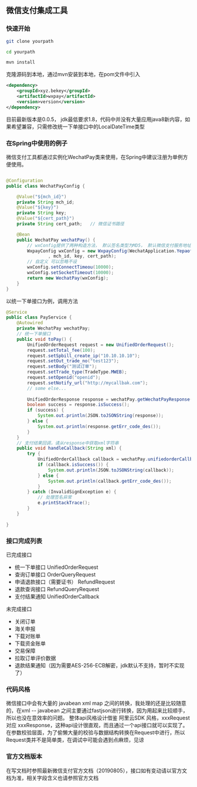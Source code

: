 ## 微信支付集成工具
### 快速开始

```bash
git clone yourpath

cd yourpath

mvn install

```

克隆源码到本地，通过mvn安装到本地，在pom文件中引入
```xml
<dependency>
    <groupId>xyz.bekey</groupId>
    <artifactId>wxpay</artifactId>
    <version>version</version>
</dependency>
```
目前最新版本是0.0.5， jdk最低要求1.8，代码中并没有大量应用java8新内容，如果希望兼容，只需修改统一下单接口中的LocalDateTime类型

### 在Spring中使用的例子
微信支付工具都通过实例化WechatPay类来使用，在Spring中建议注册为单例方便使用。
```java

@Configuration
public class WechatPayConfig {

    @Value("${mch_id}")
    private String mch_id; 
    @Value("${key}")
    private String key; 
    @Value("${cert_path}")
    private String cert_path;   // 微信证书路径

    @Bean
    public WechatPay wechatPay() {
        // wxConfig提供了两种构造方法， 默认签名类型为MD5， 默认微信支付服务地址取自官方文档
        WxpayConfig wxConfig = new WxpayConfig(WechatApplication.Yepaofu_Subscribe.getAppid()
                , mch_id, key, cert_path);
        // 自定义 可以忽略不设
        wxConfig.setConnectTimeou(10000);
        wxConfig.setSocketTimeout(10000);
        return new WechatPay(wxConfig);
    }
}
```
以统一下单接口为例，调用方法
```java
@Service
public class PayService {
    @Autowired
    private WechatPay wechatPay;
    // 统一下单接口
    public void toPay() {
        UnifiedOrderRequest request = new UnifiedOrderRequest();
        request.setTotal_fee(100);
        request.setSpbill_create_ip("10.10.10.10");
        request.setOut_trade_no("test123");
        request.setBody("测试订单");
        request.setTrade_type(TradeType.MWEB);
        request.setOpenid("openid");
        request.setNotify_url("http://mycallbak.com");
        // some else...
                
        UnifiedOrderResponse response = wechatPay.getWechatPayResponse(request);
        boolean success = response.isSuccess();
        if (success) {
            System.out.println(JSON.toJSONString(response)); 
        } else {
            System.out.println(response.getErr_code_des()); 
        }
    }
    // 支付结果回调，请从response中获取xml字符串
    public void handleCallback(String xml) { 
        try {
            UnifiedOrderCallback callback = wechatPay.unifiedorderCallback(xml);
            if (callback.isSuccess()) {
                System.out.println(JSON.toJSONString(callback));
            } else {
                System.out.println(callback.getErr_code_des());
            }
        } catch (InvalidSignException e) {
            // 处理签名异常
            e.printStackTrace();
        }        
    }
    
}
```
### 接口完成列表
已完成接口
* 统一下单接口 UnifiedOrderRequest
* 查询订单接口 OrderQueryRequest
* 申请退款接口（需要证书） RefundRequest
* 退款查询接口 RefundQueryRequest
* 支付结果通知 UnifiedOrderCallback
  

未完成接口
* 关闭订单
* 海关申报
* 下载对账单
* 下载资金账单
* 交易保障
* 拉取订单评价数据
* 退款结果通知（因为需要AES-256-ECB解密，jdk默认不支持，暂时不实现了）

### 代码风格
微信接口中会有大量的 javabean  xml  map 之间的转换，我处理的还是比较随意的，在xml -- javabean 之间主要通过fastjson进行转换，因为用起来比较顺手，所以也没在意效率的问题。
整体api风格设计借鉴 阿里云SDK 风格，xxxRequest 对应 xxxResponse，这种api设计很直观，而且通过一个api接口就可以实现了。
在参数校验层面，为了偷懒大量的校验与数据结构转换在Request中进行，所以Request类并不是简单类，在调试中可能会遇到点麻烦，见谅

### 官方文档版本
在写文档时参照最新微信支付官方文档（20190805），接口如有变动请以官方文档为准，相关字段含义也请参照官方文档


